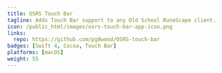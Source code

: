 ```yaml
---
title: OSRS Touch Bar
tagline: Adds Touch Bar support to any Old School RuneScape client.
icon: /public_html/images/osrs-touch-bar-app-icon.png
links:
  repo: https://github.com/pg8wood/OSRS-touch-bar
badges: [Swift 4, Cocoa, Touch Bar]
platforms: [macOS]
weight: 55
---
```

